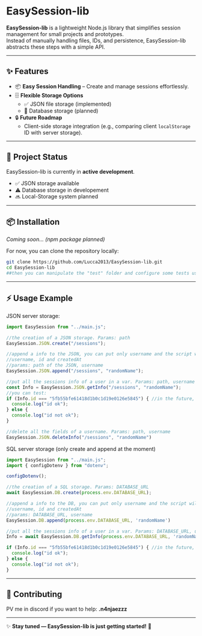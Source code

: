 # EasySession-lib

**EasySession-lib** is a lightweight Node.js library that simplifies session management for small projects and prototypes.  
Instead of manually handling files, IDs, and persistence, EasySession-lib abstracts these steps with a simple API.

---

## ✨ Features

- 📦 **Easy Session Handling** – Create and manage sessions effortlessly.
- 🗄️ **Flexible Storage Options**
  - ✅ JSON file storage (implemented)
  - 🚧 Database storage (planned)
- 🔒 **Future Roadmap**
  - Client-side storage integration (e.g., comparing client `localStorage` ID with server storage).

---

## 🚧 Project Status

EasySession-lib is currently in **active development**.

- ✅ JSON storage available
- ⚠️ Database storage in developement
- 🔜 Local-Storage system planned

---

## 📦 Installation

_Coming soon... (npm package planned)_

For now, you can clone the repository locally:

```bash
git clone https://github.com/Lucca2013/EasySession-lib.git
cd EasySession-lib
##then you can manipulate the "test" folder and configure some tests using npm test (remember to configure in package.json)
```

---

## ⚡ Usage Example

JSON server storage:

```js
import EasySession from "../main.js";

//the creation of a JSON storage. Params: path
EasySession.JSON.create("/sessions");

//append a info to the JSON, you can put only username and the script will create the fields:
//username, id and createdAt
//params: path of the JSON, username
EasySession.JSON.append("/sessions", "randomName");

//put all the sessions info of a user in a var. Params: path, username
const Info = EasySession.JSON.getInfo("/sessions", "randomName");
//you can test:
if (Info.id === "5fb55bfe61418d1b0c1d19e0126e5845") { //in the future, you will put the id who is in the LocalStorage of the user to compare
  console.log("id ok"); 
} else {
  console.log("id not ok");
}

//delete all the fields of a username. Params: path, username
EasySession.JSON.deleteInfo("/sessions", "randomName")
```

SQL server storage (only create and append at the moment)

```js
import EasySession from "../main.js";
import { configDotenv } from "dotenv";

configDotenv(); 

//the creation of a SQL storage. Params: DATABASE_URL
await EasySession.DB.create(process.env.DATABASE_URL);

//append a info to the DB, you can put only username and the script will create the fields:
//username, id and createdAt
//params: DATABASE_URL, username
EasySession.DB.append(process.env.DATABASE_URL, 'randomName')

//put all the sessions info of a user in a var. Params: DATABASE_URL, username
Info = await EasySession.DB.getInfo(process.env.DATABASE_URL, 'randomName')

if (Info.id === "5fb55bfe61418d1b0c1d19e0126e5845") { //in the future, you will put the id who is in the LocalStorage of the user to compare
  console.log("id ok"); 
} else {
  console.log("id not ok");
}

```

---

## 🤝 Contributing

PV me in discord if you want to help:
**.n4njaezzz**

---

✨ **Stay tuned — EasySession-lib is just getting started!** 🚀
